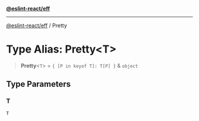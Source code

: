 [**@eslint-react/eff**](../README.md)

***

[@eslint-react/eff](../README.md) / Pretty

# Type Alias: Pretty\<T\>

> **Pretty**\<`T`\> = `{ [P in keyof T]: T[P] }` & `object`

## Type Parameters

### T

`T`
